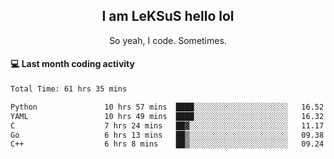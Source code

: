 <h2 align="center">I am LeKSuS hello lol</h2>
<p align="center">So yeah, I code. Sometimes.</p>

#### :computer: Last month coding activity
<!--START_SECTION:waka-->

```txt
Total Time: 61 hrs 35 mins

Python               10 hrs 57 mins  ████░░░░░░░░░░░░░░░░░░░░░   16.52 %
YAML                 10 hrs 49 mins  ████░░░░░░░░░░░░░░░░░░░░░   16.32 %
C                    7 hrs 24 mins   ██▓░░░░░░░░░░░░░░░░░░░░░░   11.17 %
Go                   6 hrs 13 mins   ██▒░░░░░░░░░░░░░░░░░░░░░░   09.38 %
C++                  6 hrs 8 mins    ██▒░░░░░░░░░░░░░░░░░░░░░░   09.24 %
```

<!--END_SECTION:waka-->
